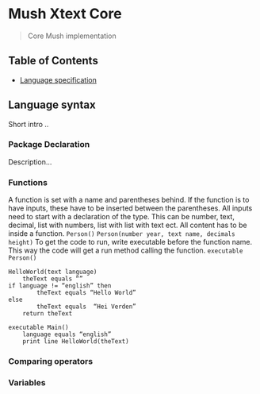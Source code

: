 # Mush Xtext Core

> Core Mush implementation

## Table of Contents
- [Language specification](#language-specification)

## Language syntax
Short intro ..  

### Package Declaration
Description...

### Functions
A function is set with a name and parentheses behind. If the function is to have inputs, these have to be inserted between the parentheses. All inputs need to start with a declaration of the type. This can be number, text, decimal, list with numbers, list with list with text ect. All content has to be inside a function. 
`Person()`
`Person(number year, text name, decimals height)`
To get the code to run, write executable before the function name. This way the code will get a run method calling the function.
`executable Person()`

```
HelloWorld(text language)
	theText equals “”
if language != “english” then
		theText equals “Hello World”
else
		theText equals  “Hei Verden”
	return theText

executable Main()
	language equals “english”
	print line HelloWorld(theText)

```

### Comparing operators


### Variables 

###

###
